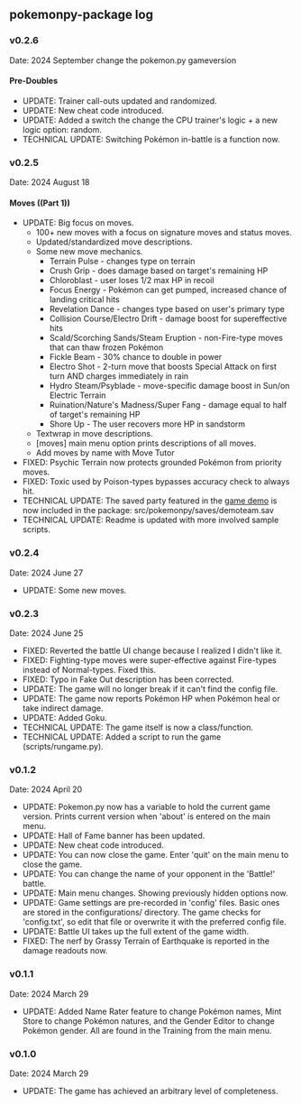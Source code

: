 ## pokemonpy-package log

### v0.2.6
Date: 2024 September change the pokemon.py gameversion
#### Pre-Doubles
* UPDATE: Trainer call-outs updated and randomized.
* UPDATE: New cheat code introduced.
* UPDATE: Added a switch the change the CPU trainer's logic + a new logic option: random.
* TECHNICAL UPDATE: Switching Pokémon in-battle is a function now.

### v0.2.5
Date: 2024 August 18
#### Moves ((Part 1))
* UPDATE: Big focus on moves.
	* 100+ new moves with a focus on signature moves and status moves.
	* Updated/standardized move descriptions.
	* Some new move mechanics.
		* Terrain Pulse - changes type on terrain
		* Crush Grip - does damage based on target's remaining HP
		* Chloroblast - user loses 1/2 max HP in recoil
		* Focus Energy - Pokémon can get pumped, increased chance of landing critical hits
		* Revelation Dance - changes type based on user's primary type
		* Collision Course/Electro Drift - damage boost for supereffective hits
		* Scald/Scorching Sands/Steam Eruption - non-Fire-type moves that can thaw frozen Pokémon
		* Fickle Beam - 30% chance to double in power
		* Electro Shot - 2-turn move that boosts Special Attack on first turn AND charges immediately in rain
		* Hydro Steam/Psyblade - move-specific damage boost in Sun/on Electric Terrain
		* Ruination/Nature's Madness/Super Fang - damage equal to half of target's remaining HP
		* Shore Up - The user recovers more HP in sandstorm
	* Textwrap in move descriptions.
	* [moves] main menu option prints descriptions of all moves.
	* Add moves by name with Move Tutor
* FIXED: Psychic Terrain now protects grounded Pokémon from priority moves.
* FIXED: Toxic used by Poison-types bypasses accuracy check to always hit.
* TECHNICAL UPDATE: The saved party featured in the [game demo](https://youtu.be/0SFg-sSOZBY?t=438) is now included in the package: src/pokemonpy/saves/demoteam.sav
* TECHNICAL UPDATE: Readme is updated with more involved sample scripts.

### v0.2.4
Date: 2024 June 27
* UPDATE: Some new moves.

### v0.2.3
Date: 2024 June 25
* FIXED: Reverted the battle UI change because I realized I didn't like it.
* FIXED: Fighting-type moves were super-effective against Fire-types instead of Normal-types. Fixed this.
* FIXED: Typo in Fake Out description has been corrected.
* UPDATE: The game will no longer break if it can't find the config file.
* UPDATE: The game now reports Pokémon HP when Pokémon heal or take indirect damage.
* UPDATE: Added Goku.
* TECHNICAL UPDATE: The game itself is now a class/function. 
* TECHNICAL UPDATE: Added a script to run the game (scripts/rungame.py). 

### v0.1.2
Date: 2024 April 20
* UPDATE: Pokemon.py now has a variable to hold the current game version. Prints current version when 'about' is entered on the main menu.
* UPDATE: Hall of Fame banner has been updated.
* UPDATE: New cheat code introduced.
* UPDATE: You can now close the game. Enter 'quit' on the main menu to close the game.
* UPDATE: You can change the name of your opponent in the 'Battle!' battle.
* UPDATE: Main menu changes. Showing previously hidden options now.
* UPDATE: Game settings are pre-recorded in 'config' files. Basic ones are stored in the configurations/ directory.
The game checks for 'config.txt', so edit that file or overwrite it with the preferred config file.
* UPDATE: Battle UI takes up the full extent of the game width.
* FIXED: The nerf by Grassy Terrain of Earthquake is reported in the damage readouts now.

### v0.1.1
Date: 2024 March 29
* UPDATE: Added Name Rater feature to change Pokémon names, Mint Store to
  change Pokémon natures, and the Gender Editor to change Pokémon gender.
  All are found in the Training from the main menu.

### v0.1.0
Date: 2024 March 29
* UPDATE: The game has achieved an arbitrary level of completeness.

